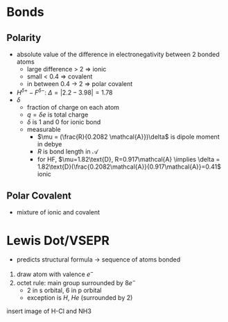 # Bonds

## Polarity

- absolute value of the difference in electronegativity between 2 bonded atoms
	- large difference > 2 => ionic
	- small < 0.4 => covalent
	- in between 0.4 -> 2 => polar covalent
- $H^{\delta+}-F^{\delta-}$: $\Delta = |2.2-3.98| = 1.78$
- $\delta$
	- fraction of charge on each atom
	- $q=\delta e$ is total charge
	- $\delta$ is 1 and 0 for ionic bond
	- measurable
		- $\mu = (\frac{R}{0.2082 \mathcal{A}})\delta$ is dipole moment in debye
		- $R$ is bond length in $\mathcal{A}$
		- for HF, $\mu=1.82\text{D}, R=0.917\mathcal{A} \implies \delta = 1.82\text{D}(\frac{0.2082\mathcal{A}}{0.917\mathcal{A}}=0.41$ ionic
  
## Polar Covalent

- mixture of ionic and covalent

# Lewis Dot/VSEPR

- predicts structural formula -> sequence of atoms bonded

1. draw atom with valence $e^{-}$
2. octet rule: main group surrounded by $8e^{-}$
	- 2 in s orbital, 6 in p orbital
	- exception is $H$, $He$ (surrounded by 2)

insert image of H-Cl and NH3

